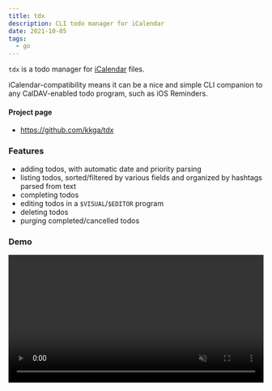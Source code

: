 ```yaml
---
title: tdx
description: CLI todo manager for iCalendar
date: 2021-10-05
tags:
  - go
---
```


`tdx` is a todo manager for [iCalendar](https://en.wikipedia.org/wiki/ICalendar)
files.

iCalendar-compatibility means it can be a nice and simple CLI companion to any
CalDAV-enabled todo program, such as iOS Reminders.

#### Project page

- https://github.com/kkga/tdx

### Features

- adding todos, with automatic date and priority parsing
- listing todos, sorted/filtered by various fields and organized by hashtags
  parsed from text
- completing todos
- editing todos in a `$VISUAL`/`$EDITOR` program
- deleting todos
- purging completed/cancelled todos

### Demo

<video controls autoplay loop muted width="100%">
  <source src='/img/projects/tdx.mp4' />
</video>
